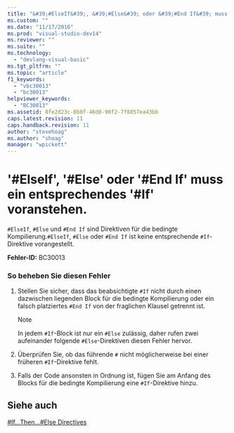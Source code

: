 ```yaml
---
title: "&#39;#ElseIf&#39;, &#39;#Else&#39; oder &#39;#End If&#39; muss ein entsprechendes &#39;#If&#39; voranstehen. | Microsoft Docs"
ms.custom: ""
ms.date: "11/17/2016"
ms.prod: "visual-studio-dev14"
ms.reviewer: ""
ms.suite: ""
ms.technology: 
  - "devlang-visual-basic"
ms.tgt_pltfrm: ""
ms.topic: "article"
f1_keywords: 
  - "vbc30013"
  - "bc30013"
helpviewer_keywords: 
  - "BC30013"
ms.assetid: 8fe2d23c-8b8f-46d8-90f2-7f8857ea43bb
caps.latest.revision: 11
caps.handback.revision: 11
author: "stevehoag"
ms.author: "shoag"
manager: "wpickett"
---
```

# &#39;#ElseIf&#39;, &#39;#Else&#39; oder &#39;#End If&#39; muss ein entsprechendes &#39;#If&#39; voranstehen.
`#ElseIf`, `#Else` und `#End If` sind Direktiven für die bedingte Kompilierung.`#ElseIf`, `#Else` oder `#End If` ist keine entsprechende `#If`\-Direktive vorangestellt.  
  
 **Fehler\-ID:** BC30013  
  
### So beheben Sie diesen Fehler  
  
1.  Stellen Sie sicher, dass das beabsichtigte `#If` nicht durch einen dazwischen liegenden Block für die bedingte Kompilierung oder ein falsch platziertes `#End If` von der fraglichen Klausel getrennt ist.  
  
    > [!NOTE]
    >  In jedem `#If`\-Block ist nur ein `#Else` zulässig, daher rufen zwei aufeinander folgende `#Else`\-Direktiven diesen Fehler hervor.  
  
2.  Überprüfen Sie, ob das führende `#` nicht möglicherweise bei einer früheren `#If`\-Direktive fehlt.  
  
3.  Falls der Code ansonsten in Ordnung ist, fügen Sie am Anfang des Blocks für die bedingte Kompilierung eine `#If`\-Direktive hinzu.  
  
## Siehe auch  
 [\#If...Then...\#Else Directives](../../visual-basic/language-reference/directives/if-then-else-directives.md)